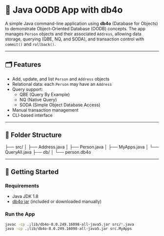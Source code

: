 # 🧩 Java OODB App with db4o

A simple Java command-line application using **db4o** (Database for Objects) to demonstrate Object-Oriented Database (OODB) concepts. The app manages `Person` objects and their associated `Address`, allowing data storage, querying (QBE, NQ, and SODA), and transaction control with `commit()` and `rollback()`.

---

## 🗂️ Features

- Add, update, and list `Person` and `Address` objects
- Relational data: each `Person` may have an `Address`
- Query support:
  - QBE (Query By Example)
  - NQ (Native Query)
  - SODA (Simple Object Database Access)
- Manual transaction management
- CLI-based interface

---

## 📁 Folder Structure
├── src/ 
│ ├── Address.java 
│ ├── Person.java 
│ ├── MyApps.java 
│ └── QueryAll.java 
├── db/ 
│ └── person.db4o

---

## 🚀 Getting Started

### Requirements
- Java JDK 1.8
- [db4o jar](https://sourceforge.net/projects/db4o/) (included or downloaded manually)

### Run the App

```bash
javac -cp .;lib/db4o-8.0.249.16098-all-java5.jar src/*.java
java -cp .;lib/db4o-8.0.249.16098-all-java5.jar src.MyApps

